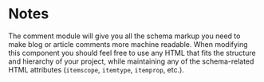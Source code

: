 Notes
==========

The comment module will give you all the schema markup you need to make blog or article comments more machine readable. When modifying this component you should feel free to use any HTML that fits the structure and hierarchy of your project, while maintaining any of the schema-related HTML attributes (`itemscope`, `itemtype`, `itemprop`, etc.).